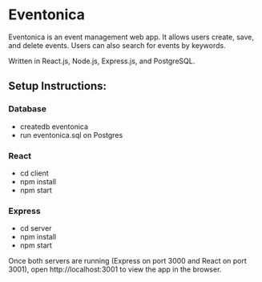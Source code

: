 # Eventonica

Eventonica is an event management web app. It allows users create, save, and delete events.
Users can also search for events by keywords.

Written in ​React.js, Node.js, Express.js, and PostgreSQL​.

## Setup Instructions:

### Database

- createdb eventonica
- run eventonica.sql on Postgres

### React

- cd client
- npm install
- npm start

### Express

- cd server
- npm install
- npm start

Once both servers are running (Express on port 3000 and React on port 3001), open http://localhost:3001 to view the app in the browser.
